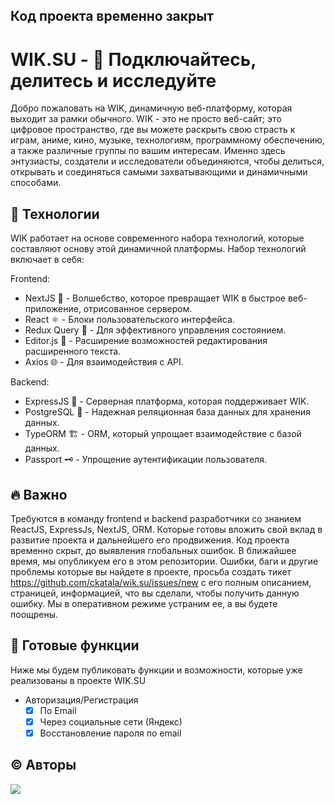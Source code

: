 ## Код проекта временно закрыт

# WIK.SU - 💚 Подключайтесь, делитесь и исследуйте
Добро пожаловать на WIK, динамичную веб-платформу, которая выходит за рамки обычного. WIK - это не просто веб-сайт; это цифровое пространство, где вы можете раскрыть свою страсть к играм, аниме, кино, музыке, технологиям, программному обеспечению, а также различные группы по вашим интересам. Именно здесь энтузиасты, создатели и исследователи объединяются, чтобы делиться, открывать и соединяться самыми захватывающими и динамичными способами.

## 🔧 Технологии
WIK работает на основе современного набора технологий, которые составляют основу этой динамичной платформы. Набор технологий включает в себя:

Frontend:

- NextJS 🚀 - Волшебство, которое превращает WIK в быстрое веб-приложение, отрисованное сервером.
- React ⚛️ - Блоки пользовательского интерфейса.
- Redux Query 🧰 - Для эффективного управления состоянием.
- Editor.js 📝 - Расширение возможностей редактирования расширенного текста.
- Axios 🌐 - Для взаимодействия с API.

Backend:

- ExpressJS 🦅 - Серверная платформа, которая поддерживает WIK.
- PostgreSQL 🐘 - Надежная реляционная база данных для хранения данных.
- TypeORM 🏗️ - ORM, который упрощает взаимодействие с базой данных.
- Passport 🗝️ - Упрощение аутентификации пользователя.

## 🔥 Важно

Требуются в команду frontend и backend разработчики со знанием ReactJS, ExpressJs, NextJS, ORM. Которые готовы вложить свой вклад в развитие проекта и дальнейшего его продвижения.
Код проекта временно скрыт, до выявления глобальных ошибок. В ближайшее время, мы опубликуем его в этом репозитории. 
Ошибки, баги и другие проблемы которые вы найдете в проекте, просьба создать тикет https://github.com/ckatala/wik.su/issues/new с его полным описанием, страницей, информацией, что вы сделали, чтобы получить данную ошибку. Мы в оперативном режиме устраним ее, а вы будете поощрены.  

## 🚀 Готовые функции
Ниже мы будем публиковать функции и возможности, которые уже реализованы в проекте WIK.SU

- Авторизация/Регистрация
  - [x] По Email
  - [x] Через социальные сети (Яндекс)
  - [x] Восстановление пароля по email

## ©️ Авторы
[![](https://github.com/ckatala.png?size=50)](https://github.com/ckatala)
